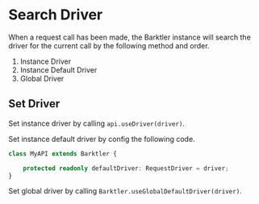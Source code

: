 # Search Driver

When a request call has been made, the Barktler instance will search the driver for the current call by the following method and order.

1.  Instance Driver
2.  Instance Default Driver
3.  Global Driver

## Set Driver

Set instance driver by calling `api.useDriver(driver)`.

Set instance default driver by config the following code.

```ts
class MyAPI extends Barktler {

    protected readonly defaultDriver: RequestDriver = driver;
}
```

Set global driver by calling `Barktler.useGlobalDefaultDriver(driver)`.
